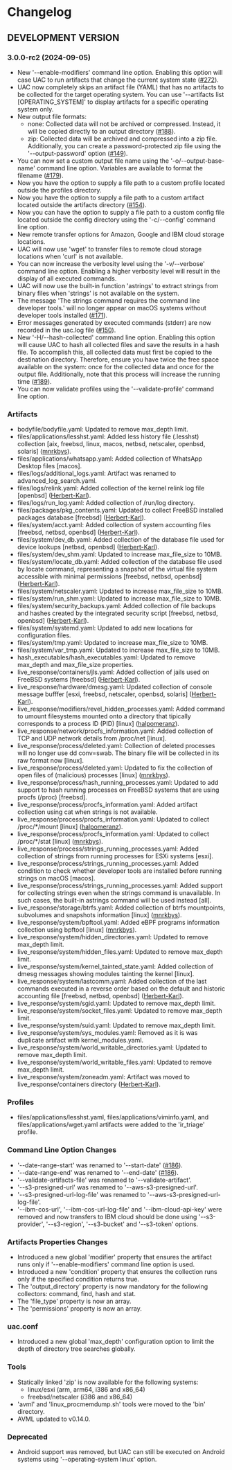 # Changelog

## DEVELOPMENT VERSION

### 3.0.0-rc2 (2024-09-05)

- New '--enable-modifiers' command line option. Enabling this option will case UAC to run artifacts that change the current system state ([#272](https://github.com/tclahr/uac/issues/272)).
- UAC now completely skips an artifact file (YAML) that has no artifacts to be collected for the target operating system. You can use '--artifacts list [OPERATING_SYSTEM]' to display artifacts for a specific operating system only.
- New output file formats:
  - none: Collected data will not be archived or compressed. Instead, it will be copied directly to an output directory ([#188](https://github.com/tclahr/uac/issues/188)).
  - zip: Collected data will be archived and compressed into a zip file. Additionally, you can create a password-protected zip file using the '--output-password' option ([#149](https://github.com/tclahr/uac/issues/149)).
- You can now set a custom output file name using the '-o/--output-base-name' command line option. Variables are available to format the filename ([#179](https://github.com/tclahr/uac/issues/179)).
- Now you have the option to supply a file path to a custom profile located outside the profiles directory.
- Now you have the option to supply a file path to a custom artifact located outside the artifacts directory ([#154](https://github.com/tclahr/uac/issues/154)).
- Now you can have the option to supply a file path to a custom config file located outside the config directory using the '-c/--config' command line option.
- New remote transfer options for Amazon, Google and IBM cloud storage locations.
- UAC will now use 'wget' to transfer files to remote cloud storage locations when 'curl' is not available.
- You can now increase the verbosity level using the '-v/--verbose' command line option. Enabling a higher verbosity level will result in the display of all executed commands.
- UAC will now use the built-in function 'astrings' to extract strings from binary files when 'strings' is not available on the system.
- The message 'The strings command requires the command line developer tools.' will no longer appear on macOS systems without developer tools installed ([#171](https://github.com/tclahr/uac/issues/171)).
- Error messages generated by executed commands (stderr) are now recorded in the uac.log file ([#150](https://github.com/tclahr/uac/issues/150)).
- New '-H/--hash-collected' command line option. Enabling this option will cause UAC to hash all collected files and save the results in a hash file. To accomplish this, all collected data must first be copied to the destination directory. Therefore, ensure you have twice the free space available on the system: once for the collected data and once for the output file. Additionally, note that this process will increase the running time ([#189](https://github.com/tclahr/uac/issues/189)).
- You can now validate profiles using the '--validate-profile' command line option.

### Artifacts

- bodyfile/bodyfile.yaml: Updated to remove max_depth limit.
- files/applications/lesshst.yaml: Added less history file (.lesshst) collection [aix, freebsd, linux, macos, netbsd, netscaler, openbsd, solaris] ([mnrkbys](https://github.com/mnrkbys)).
- files/applications/whatsapp.yaml: Added collection of WhatsApp Desktop files [macos].
- files/logs/additional_logs.yaml: Artifact was renamed to advanced_log_search.yaml.
- files/logs/relink.yaml: Added collection of the kernel relink log file [openbsd] ([Herbert-Karl](https://github.com/Herbert-Karl)).
- files/logs/run_log.yaml: Added collection of /run/log directory.
- files/packages/pkg_contents.yaml: Updated to collect FreeBSD installed packages database [freebsd] ([Herbert-Karl](https://github.com/Herbert-Karl)).
- files/system/acct.yaml: Added collection of system accounting files [freebsd, netbsd, openbsd] ([Herbert-Karl](https://github.com/Herbert-Karl)).
- files/system/dev_db.yaml: Added collection of the database file used for device lookups [netbsd, openbsd] ([Herbert-Karl](https://github.com/Herbert-Karl)).
- files/system/dev_shm.yaml: Updated to increase max_file_size to 10MB.
- files/system/locate_db.yaml: Added collection of the database file used by locate command, representing a snapshot of the virtual file system accessible with minimal permissions [freebsd, netbsd, openbsd] ([Herbert-Karl](https://github.com/Herbert-Karl)).
- files/system/netscaler.yaml: Updated to increase max_file_size to 10MB.
- files/system/run_shm.yaml: Updated to increase max_file_size to 10MB.
- files/system/security_backups.yaml: Added collection of file backups and hashes created by the integrated security script [freebsd, netbsd, openbsd] ([Herbert-Karl](https://github.com/Herbert-Karl)).
- files/system/systemd.yaml: Updated to add new locations for configuration files.
- files/system/tmp.yaml: Updated to increase max_file_size to 10MB.
- files/system/var_tmp.yaml: Updated to increase max_file_size to 10MB.
- hash_executables/hash_executables.yaml: Updated to remove max_depth and max_file_size properties.
- live_response/containers/jls.yaml: Added collection of jails used on FreeBSD systems [freebsd] ([Herbert-Karl](https://github.com/Herbert-Karl)).
- live_response/hardware/dmesg.yaml: Updated collection of console message bufffer [esxi, freebsd, netscaler, openbsd, solaris] ([Herbert-Karl](https://github.com/Herbert-Karl)).
- live_response/modifiers/revel_hidden_processes.yaml: Added command to umount filesystems mounted onto a directory that tipically corresponds to a process ID (PID) [linux] ([halpomeranz](https://github.com/halpomeranz)).
- live_response/network/procfs_information.yaml: Added collection of TCP and UDP network details from /proc/net [linux]. 
- live_response/process/deleted.yaml: Collection of deleted processes will no longer use dd conv=swab. The binary file will be collected in its raw format now [linux].
- live_response/process/deleted.yaml: Updated to fix the collection of open files of (malicious) processes [linux] ([mnrkbys](https://github.com/mnrkbys)).
- live_response/process/hash_running_processes.yaml: Updated to add support to hash running processes on FreeBSD systems that are using procfs (/proc) [freebsd].
- live_response/process/procfs_information.yaml: Added artifact collection using cat when strings is not available.
- live_response/process/procfs_information.yaml: Updated to collect /proc/*/mount [linux] ([halpomeranz](https://github.com/halpomeranz)).
- live_response/process/procfs_information.yaml: Updated to collect /proc/*/stat [linux] ([mnrkbys](https://github.com/mnrkbys)).
- live_response/process/strings_running_processes.yaml: Added collection of strings from running processes for ESXi systems [esxi].
- live_response/process/strings_running_processes.yaml: Added condition to check whether developer tools are installed before running strings on macOS [macos].
- live_response/process/strings_running_processes.yaml: Added support for collecting strings even when the strings command is unavailable. In such cases, the built-in astrings command will be used instead [all].
- live_response/storage/btrfs.yaml: Added collection of btrfs mountpoints, subvolumes and snapshots information [linux] ([mnrkbys](https://github.com/mnrkbys)).
- live_response/system/bpftool.yaml: Added eBPF programs information collection using bpftool [linux] ([mnrkbys](https://github.com/mnrkbys)).
- live_response/system/hidden_directories.yaml: Updated to remove max_depth limit.
- live_response/system/hidden_files.yaml: Updated to remove max_depth limit.
- live_response/system/kernel_tainted_state.yaml: Added collection of dmesg messages showing modules tainting the kernel [linux].
- live_response/system/lastcomm.yaml: Added collection of the last commands executed in a reverse order based on the default and historic accounting file [freebsd, netbsd, openbsd] ([Herbert-Karl](https://github.com/Herbert-Karl)).
- live_response/system/sgid.yaml: Updated to remove max_depth limit.
- live_response/system/socket_files.yaml: Updated to remove max_depth limit.
- live_response/system/suid.yaml: Updated to remove max_depth limit.
- live_response/system/sys_modules.yaml: Removed as it is was duplicate artifact with kernel_modules.yaml.
- live_response/system/world_writable_directories.yaml: Updated to remove max_depth limit.
- live_response/system/world_writable_files.yaml: Updated to remove max_depth limit.
- live_response/system/zoneadm.yaml: Artifact was moved to live_response/containers directory ([Herbert-Karl](https://github.com/Herbert-Karl)).

### Profiles

- files/applications/lesshst.yaml, files/applications/viminfo.yaml, and files/applications/wget.yaml artifacts were added to the 'ir_triage' profile.

### Command Line Option Changes

- '--date-range-start' was renamed to '--start-date' ([#186](https://github.com/tclahr/uac/issues/186)).
- '--date-range-end' was renamed to '--end-date' ([#186](https://github.com/tclahr/uac/issues/186)).
- '--validate-artifacts-file' was renamed to '--validate-artifact'.
- '--s3-presigned-url' was renamed to '--aws-s3-presigned-url'.
- '--s3-presigned-url-log-file' was renamed to '--aws-s3-presigned-url-log-file'.
- '--ibm-cos-url', '--ibm-cos-url-log-file' and '--ibm-cloud-api-key' were removed and now transfers to IBM cloud should be done using '--s3-provider', '--s3-region', '--s3-bucket' and '--s3-token' options.

### Artifacts Properties Changes

- Introduced a new global 'modifier' property that ensures the artifact runs only if '--enable-modifiers' command line option is used.
- Introduced a new 'condition' property that ensures the collection runs only if the specified condition returns true.
- The 'output_directory' property is now mandatory for the following collectors: command, find, hash and stat.
- The 'file_type' property is now an array.
- The 'permissions' property is now an array.

### uac.conf

- Introduced a new global 'max_depth' configuration option to limit the depth of directory tree searches globally.

### Tools

- Statically linked 'zip' is now available for the following systems:
  - linux/esxi (arm, arm64, i386 and x86_64)
  - freebsd/netscaler (i386 and x86_64)
- 'avml' and 'linux_procmemdump.sh' tools were moved to the 'bin' directory.
- AVML updated to v0.14.0.

### Deprecated

- Android support was removed, but UAC can still be executed on Android systems using '--operating-system linux' option.
